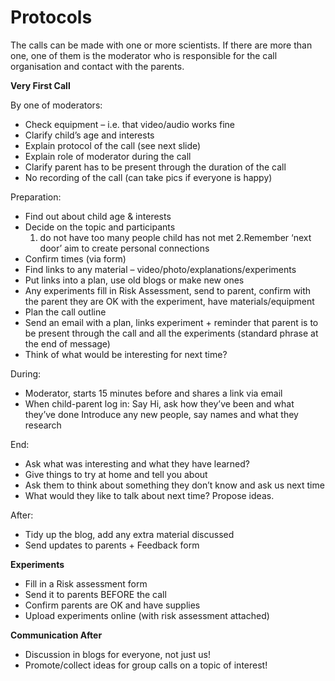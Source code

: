 # Protocols

The calls can be made with one or more scientists. If there are more than one, one of them is the moderator who is responsible for the call organisation and contact with the parents.  

**Very First Call**

By one of moderators:
- Check equipment – i.e. that video/audio works fine
- Clarify child’s age and interests
- Explain protocol of the call (see next slide)
- Explain role of moderator during the call
- Clarify parent has to be present through the duration of the call
- No recording of the call (can take pics if everyone is happy)

Preparation:
- Find out about child age & interests
- Decide on the topic and participants 
   1. do not have too many people child has not met
   2.Remember ‘next door’ aim to create personal connections
- Confirm times (via form)
- Find links to any material – video/photo/explanations/experiments
- Put links into a plan, use old blogs or make new ones
- Any experiments fill in Risk Assessment, send to parent, confirm with the parent they are OK with the experiment, have materials/equipment
- Plan the call outline
- Send an email with a plan, links experiment + reminder that parent is to be present through the call and all the experiments (standard phrase at the end of message)
- Think of what would be interesting for next time?

During: 
- Moderator, starts 15 minutes before and shares a link via email
- When child-parent log in:
   Say Hi, ask how they’ve been and what they’ve done
   Introduce any new people, say names and what they research
   
End:
- Ask what was interesting and what they have learned?
- Give things to try at home and tell you about
- Ask them to think about something they don’t know and ask us next time
- What would they like to talk about next time? Propose ideas.

After:
- Tidy up the blog, add any extra material discussed 
- Send updates to parents + Feedback form

**Experiments**

- Fill in a Risk assessment form 
- Send it to parents BEFORE the call
- Confirm parents are OK and have supplies
- Upload experiments online (with risk assessment attached) 

**Communication After**
- Discussion in blogs for everyone, not just us!
- Promote/collect ideas for group calls on a topic of interest!
